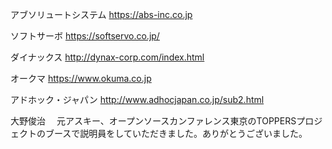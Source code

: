 アブソリュートシステム
https://abs-inc.co.jp

ソフトサーボ
https://softservo.co.jp/

ダイナックス
http://dynax-corp.com/index.html

オークマ
https://www.okuma.co.jp

アドホック・ジャパン
http://www.adhocjapan.co.jp/sub2.html

大野俊治
　元アスキー、オープンソースカンファレンス東京のTOPPERSプロジェクトのブースで説明員をしていただきました。ありがとうございました。
